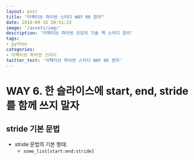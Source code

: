 ```yaml
---
layout: post
title: "이펙티브 파이썬 스터디 WAY 06 정리"
date: 2018-09-16 20:51:23
image: '/assets/img/'
description: '이펙티브 파이썬 코딩의 기술 책 스터디 정리'
tags:
- python
categories:
- 이펙티브 파이썬 스터디
twitter_text: '이펙티브 파이썬 스터디 WAY 06 정리'
---
```


# WAY 6. 한 슬라이스에 start, end, stride를 함께 쓰지 말자

## stride 기본 문법
- stride 문법의 기본 형태:
  - `some_list[start:end:stride]`
